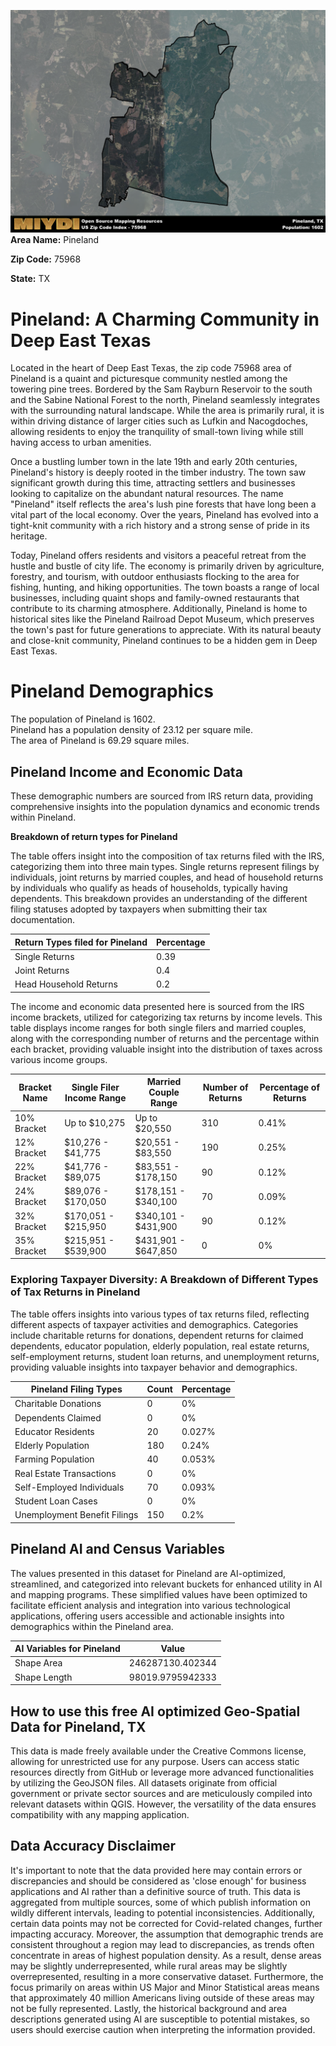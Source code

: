 ![Image Alt Text](../_images/75968.png)
**Area Name:** Pineland

**Zip Code:** 75968

**State:** TX


# Pineland: A Charming Community in Deep East Texas  

Located in the heart of Deep East Texas, the zip code 75968 area of Pineland is a quaint and picturesque community nestled among the towering pine trees. Bordered by the Sam Rayburn Reservoir to the south and the Sabine National Forest to the north, Pineland seamlessly integrates with the surrounding natural landscape. While the area is primarily rural, it is within driving distance of larger cities such as Lufkin and Nacogdoches, allowing residents to enjoy the tranquility of small-town living while still having access to urban amenities.

Once a bustling lumber town in the late 19th and early 20th centuries, Pineland's history is deeply rooted in the timber industry. The town saw significant growth during this time, attracting settlers and businesses looking to capitalize on the abundant natural resources. The name "Pineland" itself reflects the area's lush pine forests that have long been a vital part of the local economy. Over the years, Pineland has evolved into a tight-knit community with a rich history and a strong sense of pride in its heritage.

Today, Pineland offers residents and visitors a peaceful retreat from the hustle and bustle of city life. The economy is primarily driven by agriculture, forestry, and tourism, with outdoor enthusiasts flocking to the area for fishing, hunting, and hiking opportunities. The town boasts a range of local businesses, including quaint shops and family-owned restaurants that contribute to its charming atmosphere. Additionally, Pineland is home to historical sites like the Pineland Railroad Depot Museum, which preserves the town's past for future generations to appreciate. With its natural beauty and close-knit community, Pineland continues to be a hidden gem in Deep East Texas.

# Pineland Demographics

The population of Pineland is 1602.  
Pineland has a population density of 23.12 per square mile.  
The area of Pineland is 69.29 square miles.  

## Pineland Income and Economic Data

These demographic numbers are sourced from IRS return data, providing comprehensive insights into the population dynamics and economic trends within Pineland.

**Breakdown of return types for Pineland**

The table offers insight into the composition of tax returns filed with the IRS, categorizing them into three main types. Single returns represent filings by individuals, joint returns by married couples, and head of household returns by individuals who qualify as heads of households, typically having dependents. This breakdown provides an understanding of the different filing statuses adopted by taxpayers when submitting their tax documentation.

| Return Types filed for Pineland                              | Percentage          |
|----------------------------------------------------------|---------------------|
| Single Returns                                            | 0.39 |
| Joint Returns                                             | 0.4 |
| Head Household Returns                                    | 0.2 |

The income and economic data presented here is sourced from the IRS income brackets, utilized for categorizing tax returns by income levels. This table displays income ranges for both single filers and married couples, along with the corresponding number of returns and the percentage within each bracket, providing valuable insight into the distribution of taxes across various income groups.

| Bracket Name       | Single Filer Income Range | Married Couple Range | Number of Returns | Percentage of Returns |
|--------------------|----------------------------|----------------------|-------------------|-----------------------|
| 10% Bracket        | Up to $10,275              | Up to $20,550        | 310 | 0.41% |
| 12% Bracket        | $10,276 - $41,775          | $20,551 - $83,550    | 190 | 0.25% |
| 22% Bracket        | $41,776 - $89,075          | $83,551 - $178,150   | 90 | 0.12% |
| 24% Bracket        | $89,076 - $170,050         | $178,151 - $340,100  | 70 | 0.09% |
| 32% Bracket        | $170,051 - $215,950        | $340,101 - $431,900  | 90 | 0.12% |
| 35% Bracket        | $215,951 - $539,900        | $431,901 - $647,850  | 0 | 0% |

### Exploring Taxpayer Diversity: A Breakdown of Different Types of Tax Returns in Pineland

The table offers insights into various types of tax returns filed, reflecting different aspects of taxpayer activities and demographics. Categories include charitable returns for donations, dependent returns for claimed dependents, educator population, elderly population, real estate returns, self-employment returns, student loan returns, and unemployment returns, providing valuable insights into taxpayer behavior and demographics.

| Pineland Filing Types                    | Count | Percentage |
|--------------------------------------|-------|------------|
| Charitable Donations                 | 0 | 0% |
| Dependents Claimed                   | 0 | 0% |
| Educator Residents                   | 20 | 0.027% |
| Elderly Population                   | 180 | 0.24% |
| Farming Population                   | 40 | 0.053% |
| Real Estate Transactions             | 0 | 0% |
| Self-Employed Individuals            | 70 | 0.093% |
| Student Loan Cases                   | 0 | 0% |
| Unemployment Benefit Filings         | 150 | 0.2% |

## Pineland AI and Census Variables

The values presented in this dataset for Pineland are AI-optimized, streamlined, and categorized into relevant buckets for enhanced utility in AI and mapping programs. These simplified values have been optimized to facilitate efficient analysis and integration into various technological applications, offering users accessible and actionable insights into demographics within the Pineland area.

| AI Variables for Pineland | Value |
|-------------|-------|
| Shape Area | 246287130.402344 |
| Shape Length | 98019.9795942333 |

## How to use this free AI optimized Geo-Spatial Data for Pineland, TX

This data is made freely available under the Creative Commons license, allowing for unrestricted use for any purpose. Users can access static resources directly from GitHub or leverage more advanced functionalities by utilizing the GeoJSON files. All datasets originate from official government or private sector sources and are meticulously compiled into relevant datasets within QGIS. However, the versatility of the data ensures compatibility with any mapping application.

## Data Accuracy Disclaimer
It's important to note that the data provided here may contain errors or discrepancies and should be considered as 'close enough' for business applications and AI rather than a definitive source of truth. This data is aggregated from multiple sources, some of which publish information on wildly different intervals, leading to potential inconsistencies. Additionally, certain data points may not be corrected for Covid-related changes, further impacting accuracy. Moreover, the assumption that demographic trends are consistent throughout a region may lead to discrepancies, as trends often concentrate in areas of highest population density. As a result, dense areas may be slightly underrepresented, while rural areas may be slightly overrepresented, resulting in a more conservative dataset. Furthermore, the focus primarily on areas within US Major and Minor Statistical areas means that approximately 40 million Americans living outside of these areas may not be fully represented. Lastly, the historical background and area descriptions generated using AI are susceptible to potential mistakes, so users should exercise caution when interpreting the information provided.
